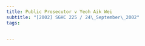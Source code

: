 ```yaml
---
title: Public Prosecutor v Yeoh Aik Wei 
subtitle: "[2002] SGHC 225 / 24\_September\_2002"
tags:


---
```



